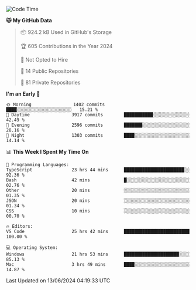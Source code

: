 <!--START_SECTION:waka-->
![Code Time](http://img.shields.io/badge/Code%20Time-5%2C755%20hrs%209%20mins-blue)

**🐱 My GitHub Data** 

> 📦 924.2 kB Used in GitHub's Storage 
 > 
> 🏆 605 Contributions in the Year 2024
 > 
> 🚫 Not Opted to Hire
 > 
> 📜 14 Public Repositories 
 > 
> 🔑 81 Private Repositories 
 > 
**I'm an Early 🐤** 

```text
🌞 Morning                1402 commits        ████░░░░░░░░░░░░░░░░░░░░░   15.21 % 
🌆 Daytime                3917 commits        ███████████░░░░░░░░░░░░░░   42.49 % 
🌃 Evening                2596 commits        ███████░░░░░░░░░░░░░░░░░░   28.16 % 
🌙 Night                  1303 commits        ████░░░░░░░░░░░░░░░░░░░░░   14.14 % 
```


📊 **This Week I Spent My Time On** 

```text
💬 Programming Languages: 
TypeScript               23 hrs 44 mins      ███████████████████████░░   92.36 % 
Bash                     42 mins             █░░░░░░░░░░░░░░░░░░░░░░░░   02.76 % 
Other                    20 mins             ░░░░░░░░░░░░░░░░░░░░░░░░░   01.35 % 
JSON                     20 mins             ░░░░░░░░░░░░░░░░░░░░░░░░░   01.34 % 
CSS                      10 mins             ░░░░░░░░░░░░░░░░░░░░░░░░░   00.70 % 

🔥 Editors: 
VS Code                  25 hrs 42 mins      █████████████████████████   100.00 % 

💻 Operating System: 
Windows                  21 hrs 53 mins      █████████████████████░░░░   85.13 % 
Mac                      3 hrs 49 mins       ████░░░░░░░░░░░░░░░░░░░░░   14.87 % 
```


 Last Updated on 13/06/2024 04:19:33 UTC
<!--END_SECTION:waka-->

